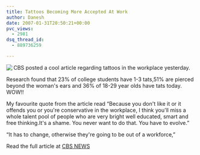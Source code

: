 ```yaml
---
title: Tattoos Becoming More Accepted At Work
author: Danesh
date: 2007-01-31T20:50:21+00:00
pvc_views:
  - 2981
dsq_thread_id:
  - 889736259

---
```

[<img src="http://wwwimage.cbsnews.com/images/2007/01/30/image2411881g.jpg" align="left" />][1]CBS posted a cool article regarding tattoos in the workplace yesterday.

Research found that 23% of college students have 1-3 tats,51% are pierced beyond the woman's ears and 36% of 18-29 year olds have tats today. WOW!!

My favourite quote from the article read &#8220;Because you don't like it or it offends you or you're conservative in the workplace, I think you'll miss a whole talent pool of people who are very bright well educated, smart and free thinking.It's a shame. You never want to do that. You have to evolve.&#8221;

&#8220;It has to change, otherwise they're going to be out of a workforce,&#8221;

Read the full article at [CBS NEWS][1]

 [1]: http://www.cbsnews.com/stories/2007/01/30/earlyshow/main2411530.shtml
